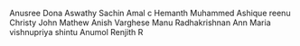 Anusree
Dona
Aswathy
Sachin 
Amal c
Hemanth
Muhammed Ashique
reenu
Christy John Mathew
Anish Varghese
Manu Radhakrishnan
Ann Maria
vishnupriya
shintu
Anumol
Renjith R

